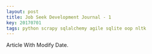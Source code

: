 ```yaml
---
layout: post
title: Job Seek Development Journal - 1
key: 20170701
tags: python scrapy sqlalchemy agile sqlite oop nltk
---
```


Article With Modify Date.